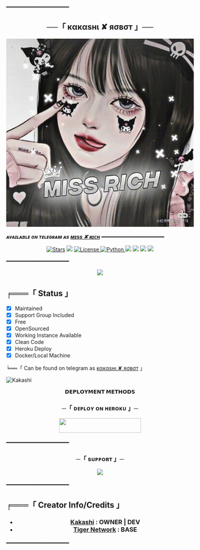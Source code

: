 ━━━━━━━━━━━━━━━━━━━━

<h2 align="center">
    ──「 кαкαѕнι ✘ яσвσт 」──
</h2>

<p align="center">
  <img src="https://github.com/TigerNetwork/MissRich/blob/master/FallenRobot/resources/fglitch.gif">
</p>

_**ᴀᴠᴀɪʟᴀʙʟᴇ ᴏɴ ᴛᴇʟᴇɢʀᴀᴍ ᴀs [ᴍɪss ✘ ʀɪᴄʜ](https://t.me/FallenXRobot)**_
━━━━━━━━━━━━━━━━━━━━

<p align="center">
<a href="https://github.com/TigerNetwork/MissRich/stargazers"><img src="https://img.shields.io/github/stars/AnonymousR1025/FallenRobot?color=black&logo=github&logoColor=black&style=for-the-badge" alt="Stars" /></a>
<a href="https://github.com/TigerNetwork/MissRich/network/members"> <img src="https://img.shields.io/github/forks/AnonymousR1025/FallenRobot?color=black&logo=github&logoColor=black&style=for-the-badge" /></a>
<a href="https://github.com/TigerNetwork/MissRich/blob/master/LICENSE"> <img src="https://img.shields.io/badge/License-MIT-blueviolet?style=for-the-badge" alt="License" /> </a>
<a href="https://www.python.org/"> <img src="https://img.shields.io/badge/Written%20in-Python-skyblue?style=for-the-badge&logo=python" alt="Python" /> </a>
<a href="https://pypi.org/project/Telethon/"> <img src="https://img.shields.io/pypi/v/telethon?color=white&label=telethon&logo=python&logoColor=blue&style=for-the-badge" /></a>
<a href="https://pypi.org/project/Pyrogram/"> <img src="https://img.shields.io/pypi/v/pyrogram?color=white&label=pyrogram&logo=python&logoColor=blue&style=for-the-badge" /></a>
<a href="https://github.com/TigerNetwork/MissRich"> <img src="https://img.shields.io/github/repo-size/AnonymousR1025/FallenRobot?color=skyblue&logo=github&logoColor=blue&style=for-the-badge" /></a>
<a href="https://github.com/TigerNetwork/MissRich/commits/AnonymousR1025"> <img src="https://img.shields.io/github/last-commit/AnonymousR1025/FallenRobot?color=black&logo=github&logoColor=black&style=for-the-badge" /></a>
</p>

━━━━━━━━━━━━━━━━━━━━

<p align="center">
  <img src="https://telegra.ph/file/bdc72d409578d26ec907e.jpg">
</p>

##  ╒═══「 Status 」

+ [x] Maintained
+ [x] Support Group Included
+ [x] Free
+ [x] OpenSourced
+ [x] Working Instance Available
+ [x] Clean Code
+ [x] Heroku Deploy
+ [x] Docker/Local Machine

╘══「 Can be found on telegram as [кαкαѕнι ✘ яσвσт](https://t.me/kakashi_AI_bot) 」

![Kakashi](https://telegra.ph/file/b0745f6566f6970f71a0d.jpg)

<p align="center">
<b>𝗗𝗘𝗣𝗟𝗢𝗬𝗠𝗘𝗡𝗧 𝗠𝗘𝗧𝗛𝗢𝗗𝗦</b>
</p>

<h3 align="center">
    ─「 ᴅᴇᴩʟᴏʏ ᴏɴ ʜᴇʀᴏᴋᴜ 」─
</h3>

<p align="center"><a href="https://dashboard.heroku.com/new?template=https://github.com/TigerNetwork/MissRich"> <img src="https://img.shields.io/badge/Deploy%20On%20Heroku-black?style=for-the-badge&logo=heroku" width="220" height="38.45"/></a></p>

━━━━━━━━━━━━━━━━━━━━

<h3 align="center">
    ─「 sᴜᴩᴩᴏʀᴛ 」─
</h3>

<p align="center">
<a href="https://telegram.me/Kakashi_Robot_Support"><img src="https://img.shields.io/badge/-Support%20Group-blue.svg?style=for-the-badge&logo=Telegram"></a>
</p>

━━━━━━━━━━━━━━━━━━━━

## ╒═══「 Creator Info/Credits 」

<h3 align="center">

+  [Kakashi](https://github.com/YeahKakashi) : OWNER | DEV
+  [Tiger Network](https://github.com/TigerNetwork) : BASE
</h3>
━━━━━━━━━━━━━━━━━━━━
